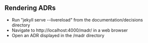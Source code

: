 ## Rendering ADRs
* Run "jekyll serve --livereload" from the documentation/decisions directory
* Navigate to http://localhost:4000/madr/ in a web browser
* Open an ADR displayed in the /madr directory